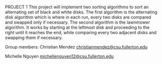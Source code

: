 PROJECT 1
This project will implement two sorting algorithms to sort an alternating set of black and white disks.
The first algorithm is the alternating disk algorithm which is where in each run, every two disks are compared and swapped only if necessary.
The second algorithm is the lawnmower algorithm. It works by starting at the leftmost disk and proceeding to the right until it reaches the end, while comparing every two adjacent disks and swapping them if necessary.

Group members:
Christian Mendez
christianmendez@csu.fullerton.edu

Michelle Nguyen
michellenguyen12@csu.fullerton.edu
